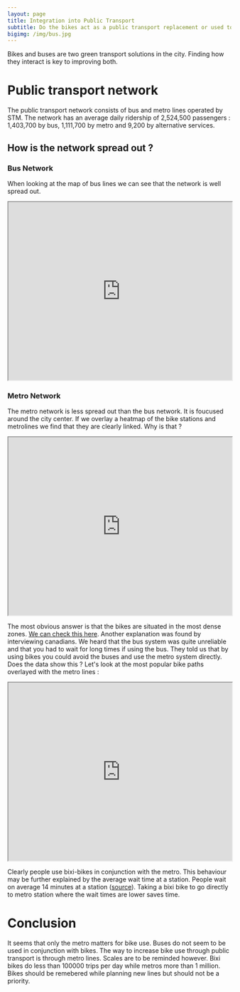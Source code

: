 ```yaml
---
layout: page
title: Integration into Public Transport
subtitle: Do the bikes act as a public transport replacement or used to fill the gaps?
bigimg: /img/bus.jpg
---
```


Bikes and buses are two green transport solutions in the city. Finding how they interact is key to improving both.

# Public transport network

The public transport network consists of bus and metro lines operated by STM. The network has an average daily ridership of 2,524,500 passengers : 1,403,700 by bus, 1,111,700 by metro and 9,200 by alternative services. 

## How is the network spread out ?

### Bus Network

When looking at the map of bus lines we can see that the network is well spread out. 

<iframe src="https://daviskia.github.io/maps/Bus_Lines.html" width="100%" height="400px"></iframe>
 

### Metro Network

The metro network is less spread out than the bus network. It is foucused around the city center. If we overlay a heatmap of the bike stations and metrolines we find that they are clearly linked. Why is that ?
<iframe src="https://daviskia.github.io/maps/public_transport/Matching_Bixi_Stations_HeatMap-with_Metro_Lines.html" width="100%" height="400px"></iframe>

The most obvious answer is that the bikes are situated in the most dense zones. [We can check this here](http://censusmapper.ca/#11/45.5273/-73.6966). Another explanation was found by interviewing canadians. We heard that the bus system was quite unreliable and that you had to wait for long times if using the bus. They told us that by using bikes you could avoid the buses and use the metro system directly. Does the data show this ? Let's look  at the most popular bike paths overlayed with the metro lines :

<iframe src="https://daviskia.github.io/maps/public_transport/metro_routes.html" width="100%" height="400px"></iframe>

Clearly people use bixi-bikes in conjunction with the metro. This behaviour may be further explained by the average wait time at a station. People wait on average 14 minutes at a station ([source](https://moovitapp.com/insights/en/Moovit_Insights_Public_Transit_Index_Canada_Montreal_QC-342)). Taking a bixi bike to go directly to metro station where the wait times are lower saves time. 

# Conclusion 

It seems that only the metro matters for bike use. Buses do not seem to be used in conjunction with bikes. The way to increase bike use through public transport is through metro lines. Scales are to be reminded however. Bixi bikes do less than 100000 trips per day while metros more than 1 million. Bikes should be remebered while planning new lines but should not be a priority. 

